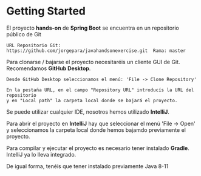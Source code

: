 # Getting Started

El proyecto **hands-on** de **Spring Boot** se encuentra en un repositorio público de Git

    URL Repositorio Git: https://github.com/jorgepara/javahandsonexercise.git  Rama: master

Para clonarse / bajarse el proyecto necesitaréis un cliente GUI de Git.  Recomendamos **GitHub Desktop**.

    Desde GitHub Desktop seleccionamos el menú: 'File -> Clone Repository'
    
    En la pestaña URL, en el campo "Repository URL" introducís la URL del repositorio
    y en "Local path" la carpeta local donde se bajará el proyecto. 

Se puede utilizar cualquier IDE, nosotros hemos utilizado **IntelliJ**.

Para abrir el proyecto en **IntelliJ** hay que seleccionar el menú 'File -> Open' y seleccionamos la carpeta local
donde hemos bajamdo previamente el proyecto.

Para compilar y ejecutar el proyecto es necesario tener instalado **Gradle**. IntelliJ ya lo lleva integrado.

De igual forma, tenéis que tener instalado previamente Java 8-11
